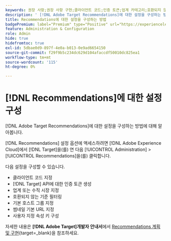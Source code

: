 ```yaml
---
keywords: 권장 사항;권장 사항 구현;클라이언트 코드;인증 토큰;업계 카테고리;호환되지 않는 모드 필터링;기본 호스트 그룹;썸네일 기반;인증 토큰 생성;인증 토큰;
description: ' [!DNL Adobe Target Recommendations]에 대한 설정을 구성하는 방법을 알아봅니다.'
title: Recommendations에 대한 설정을 구성하는 방법
badgePremium: label="Premium" type="Positive" url="https://experienceleague.adobe.com/docs/target/using/introduction/intro.html?lang=en#premium newtab=true" tooltip="Target Premium에 포함된 내용을 확인합니다."
feature: Administration & Configuration
role: Admin
hide: true
hidefromtoc: true
exl-id: 5dbae0d9-897f-4e0a-b013-0e9ad6654150
source-git-commit: f29f9b5c234dc629d104afaccdf50010dc825ea1
workflow-type: tm+mt
source-wordcount: '115'
ht-degree: 0%

---
```


# [!DNL Recommendations]에 대한 설정 구성

[!DNL Adobe Target Recommendations]에 대한 설정을 구성하는 방법에 대해 알아봅니다.

[!DNL Recommendations] 설정 옵션에 액세스하려면 [!DNL Adobe Experience Cloud]에서 [!DNL Target]을(를) 연 다음 [!UICONTROL Administration] > [!UICONTROL Recommendations]을(를) 클릭합니다.

다음 설정을 구성할 수 있습니다.

* 클라이언트 코드 지정
* [!DNL Target] API에 대한 인증 토큰 생성
* 업계 또는 수직 시장 지정
* 호환되지 않는 기준 필터링
* 기본 호스트 그룹 지정
* 썸네일 기본 URL 지정
* 사용자 지정 속성 키 구성

자세한 내용은 **[!DNL Adobe Target]개발자 안내서**&#x200B;에서 [Recommendations 계획 및 구현](https://experienceleague.adobe.com/en/docs/target-dev/developer/recommendations-beta){target=_blank}을 참조하세요.
